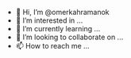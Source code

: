 - 👋 Hi, I’m @omerkahramanok
- 👀 I’m interested in ...
- 🌱 I’m currently learning ...
- 💞️ I’m looking to collaborate on ...
- 📫 How to reach me ...

<!---
omerkahramanok/omerkahramanok is a ✨ special ✨ repository because its `README.md` (this file) appears on your GitHub profile.
You can click the Preview link to take a look at your changes.
--->
